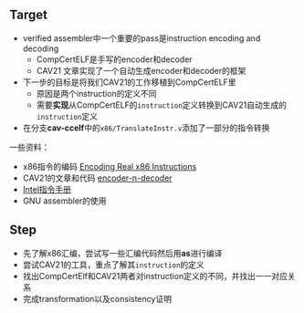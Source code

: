 ## Target
* verified assembler中一个重要的pass是instruction encoding and decoding
    - CompCertELF是手写的encoder和decoder
    - CAV21 文章实现了一个自动生成encoder和decoder的框架
* 下一步的目标是将我们CAV21的工作移植到CompCertELF里
    - 原因是两个instruction的定义不同
    - 需要**实现**从CompCertELF的```instruction```定义转换到CAV21自动生成的```instruction```定义
* 在分支**cav-ccelf**中的```x86/TranslateInstr.v```添加了一部分的指令转换

一些资料：
* x86指令的编码 [Encoding Real x86 Instructions](http://www.c-jump.com/CIS77/CPU/x86/lecture.html)
* CAV21的文章和代码 [encoder-n-decoder](https://github.com/SJTU-PLV/encoder-n-decoder/tree/cav21/artifact)
* [Intel指令手册](https://www.intel.com/content/www/us/en/developer/articles/technical/intel-sdm.html)
* GNU assembler的使用

## Step
* 先了解x86汇编，尝试写一些汇编代码然后用**as**进行编译
* 尝试CAV21的工具，重点了解其```instruction```的定义
* 找出CompCertElf和CAV21两者对instruction定义的不同，并找出一一对应关系
* 完成transformation以及consistency证明